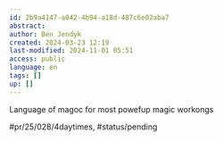 ```yaml
---
id: 2b9a4147-a042-4b94-a18d-487c6e02aba7
abstract:
author: Ben Jendyk
created: 2024-03-23 12:19
last-modified: 2024-11-01 05:51
access: public
language: en
tags: []
up: []
---
```


Language of magoc for most powefup magic workongs 


#pr/25/028/4daytimes, #status/pending